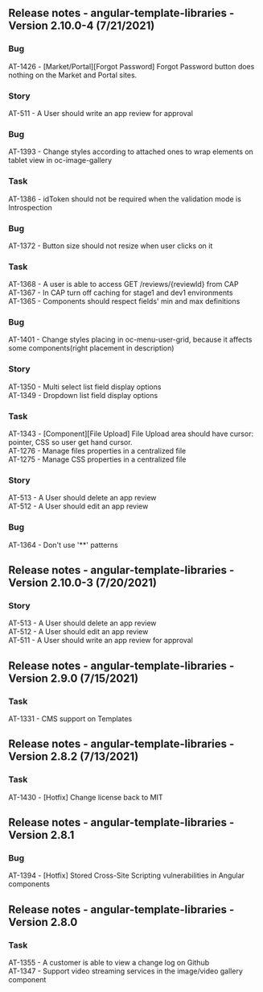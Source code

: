 ## Release notes - angular-template-libraries - Version 2.10.0-4 (7/21/2021)<br>
### Bug<br>
AT-1426 - [Market/Portal][Forgot Password] Forgot Password button does nothing on the Market and Portal sites.<br>
### Story<br>
AT-511 - A User should write an app review for approval<br>
### Bug<br>
AT-1393 - Change styles according to attached ones to wrap elements on tablet view in oc-image-gallery<br>
### Task<br>
AT-1386 - idToken should not be required when the validation mode is Introspection<br>
### Bug<br>
AT-1372 - Button size should not resize when user clicks on it<br>
### Task<br>
AT-1368 - A user is able to access GET /reviews/{reviewId} from CAP<br>
AT-1367 - In CAP turn off caching for stage1 and dev1 environments<br>
AT-1365 - Components should respect fields' min and max definitions<br>
### Bug<br>
AT-1401 - Change styles placing in oc-menu-user-grid, because it affects some components(right placement in description)<br>
### Story<br>
AT-1350 - Multi select list field display options<br>
AT-1349 - Dropdown list field display options<br>
### Task<br>
AT-1343 - [Component][File Upload] File Upload area should have cursor: pointer, CSS so user get hand cursor.<br>
AT-1276 - Manage files properties in a centralized file<br>
AT-1275 - Manage CSS properties in a centralized file<br>
### Story<br>
AT-513 - A User should delete an app review<br>
AT-512 - A User should edit an app review<br>
### Bug<br>
AT-1364 - Don't use '**' patterns<br>
## Release notes - angular-template-libraries - Version 2.10.0-3 (7/20/2021)<br>
### Story<br>
AT-513 - A User should delete an app review<br>
AT-512 - A User should edit an app review<br>
AT-511 - A User should write an app review for approval<br>
## Release notes - angular-template-libraries - Version 2.9.0 (7/15/2021)<br>
### Task<br>
AT-1331 - CMS support on Templates<br>
## Release notes - angular-template-libraries - Version 2.8.2 (7/13/2021)<br>
### Task<br>
AT-1430 - [Hotfix] Change license back to MIT<br>
## Release notes - angular-template-libraries - Version 2.8.1<br>
### Bug<br>
AT-1394 - [Hotfix] Stored Cross-Site Scripting vulnerabilities in Angular components<br>
## Release notes - angular-template-libraries - Version 2.8.0<br>
### Task<br>
AT-1355 - A customer is able to view a change log on Github<br>
AT-1347 - Support video streaming services in the image/video gallery component<br>
